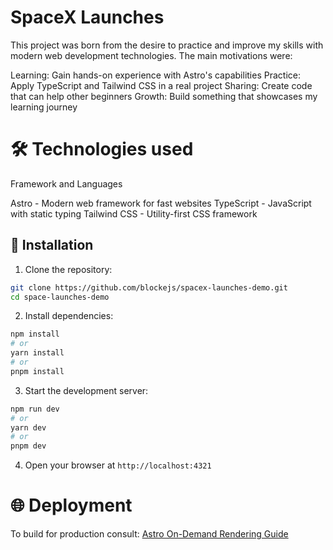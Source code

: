 # SpaceX Launches

This project was born from the desire to practice and improve my skills with modern web development technologies. The main motivations were:

Learning: Gain hands-on experience with Astro's capabilities
Practice: Apply TypeScript and Tailwind CSS in a real project
Sharing: Create code that can help other beginners
Growth: Build something that showcases my learning journey

# 🛠️ Technologies used
Framework and Languages

Astro - Modern web framework for fast websites
TypeScript - JavaScript with static typing
Tailwind CSS - Utility-first CSS framework

## 🚀 Installation

1. Clone the repository:
```bash
git clone https://github.com/blockejs/spacex-launches-demo.git
cd space-launches-demo
```

2. Install dependencies:
```bash
npm install
# or
yarn install
# or
pnpm install
```

3. Start the development server:
```bash
npm run dev
# or
yarn dev
# or
pnpm dev
```

4. Open your browser at `http://localhost:4321`

# 🌐 Deployment

To build for production consult: [Astro On-Demand Rendering Guide](https://docs.astro.build/en/guides/on-demand-rendering/)
